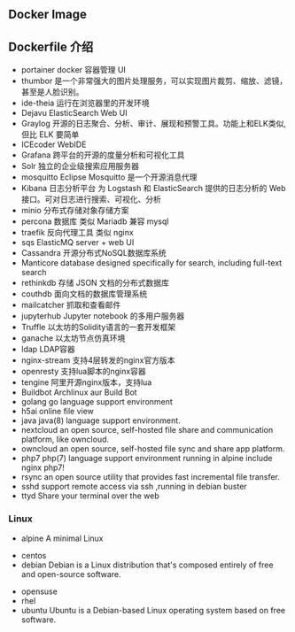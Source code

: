 ## Docker Image

## Dockerfile 介绍
- portainer   docker 容器管理 UI
- thumbor     是一个非常强大的图片处理服务，可以实现图片裁剪、缩放、滤镜，甚至是人脸识别。
- ide-theia   运行在浏览器里的开发环境
- Dejavu      ElasticSearch Web UI
- Graylog   开源的日志聚合、分析、审计、展现和预警工具。功能上和ELK类似,但比 ELK 要简单
- ICEcoder  WebIDE
- Grafana   跨平台的开源的度量分析和可视化工具
- Solr      独立的企业级搜索应用服务器
- mosquitto Eclipse Mosquitto 是一个开源消息代理
- Kibana    日志分析平台 为 Logstash 和 ElasticSearch 提供的日志分析的 Web 接口。可对日志进行搜索、可视化、分析
- minio     分布式存储对象存储方案
- percona   数据库 类似 Mariadb 兼容 mysql
- traefik   反向代理工具 类似 nginx
- sqs       ElasticMQ server + web UI
- Cassandra 开源分布式NoSQL数据库系统
- Manticore database designed specifically for search, including full-text search
- rethinkdb 存储 JSON 文档的分布式数据库
- couthdb   面向文档的数据库管理系统
- mailcatcher  抓取和查看邮件
- jupyterhub Jupyter notebook 的多用户服务器
- Truffle   以太坊的Solidity语言的一套开发框架
- ganache   以太坊节点仿真环境
- ldap      LDAP容器
- nginx-stream  支持4层转发的nginx官方版本
- openresty 支持lua脚本的nginx容器
- tengine       阿里开源nginx版本，支持lua
- Buildbot      Archlinux aur Build Bot
- golang        go language support environment
- h5ai          online file view
- java          java(8) language support environment.
- nextcloud     an open source, self-hosted file share and communication platform, like owncloud.
- owncloud      an open source, self-hosted file sync and share app platform.
- php7          php(7) language support environment  running in alpine include nginx php7!
- rsync         an open source utility that provides fast incremental file transfer.
- sshd          support remote access via ssh ,running in debian buster
- ttyd           Share your terminal over the web

### Linux
- alpine        A minimal Linux
<!-- - amazonlinux   Amazon Distribution,Base RHEL -->
<!-- - archlinux     A simple, lightweight distribution -->
- centos
- debian        Debian is a Linux distribution that's composed entirely of free and open-source software.
<!-- - deepin 		    a beautiful open source  GNU/Linux, Base Debian -->
<!-- - geetoo        a highly flexible, source-based Linux distribution. -->
- opensuse
- rhel
- ubuntu        Ubuntu is a Debian-based Linux operating system based on free software.

